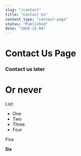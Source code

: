 ```yaml
---
slug: "/contact"
title: "Contact Us"
content_type: "contact-page"
status: "Published"
date: "2020-15-04"
---
```


# Contact Us Page

### Contact us later

# Or never

List:
- One
- Two
- Three
- Four

_Five_

**Six**